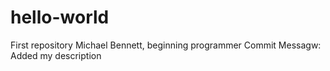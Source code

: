 # hello-world
First repository
Michael Bennett, beginning programmer
Commit Messagw: Added my description
